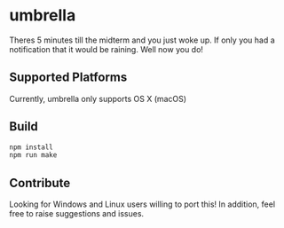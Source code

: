 # umbrella

Theres 5 minutes till the midterm and you just woke up.
If only you had a notification that it would be raining.
Well now you do!

## Supported Platforms

Currently, umbrella only supports OS X (macOS)

## Build
```sh
npm install
npm run make
```

## Contribute

Looking for Windows and Linux users willing to port this!
In addition, feel free to raise suggestions and issues.